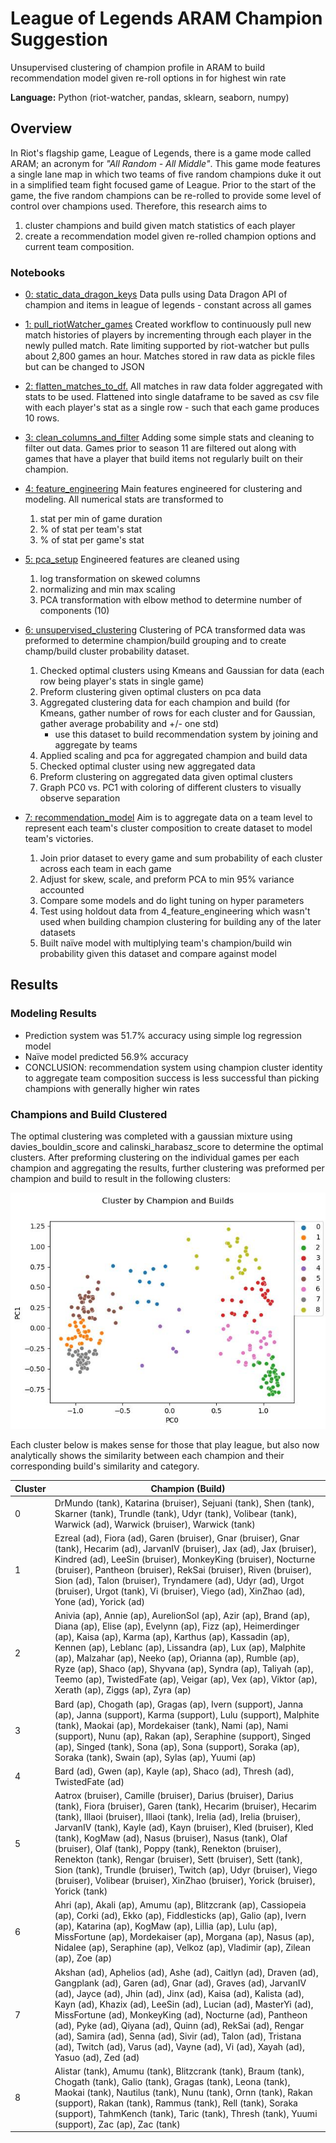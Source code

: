 # League of Legends ARAM Champion Suggestion

Unsupervised clustering of champion profile in ARAM to build recommendation model given re-roll options in for highest win rate

**Language:** Python (riot-watcher, pandas, sklearn, seaborn, numpy)

## Overview

In Riot's flagship game, League of Legends, there is a game mode called ARAM; an acronym for *"All Random - All Middle"*. This game mode features a single lane map in which two teams of five random champions duke it out in a simplified team fight focused game of League. Prior to the start of the game, the five random champions can be re-rolled to provide some level of control over champions used. Therefore, this research aims to

  1. cluster champions and build given match statistics of each player
  2. create a recommendation model given re-rolled champion options and current team composition.

### Notebooks

- [0: static_data_dragon_keys](https://github.com/albechen/lol-aram-recommendation-model/blob/main/0_static_data_dragon_keys.py)
Data pulls using Data Dragon API of champion and items in league of legends - constant across all games

- [1: pull_riotWatcher_games](https://github.com/albechen/lol-aram-recommendation-model/blob/main/1_pull_riotWatcher_games.py)
Created workflow to continuously pull new match histories of players by incrementing through each player in the newly pulled match. Rate limiting supported by riot-watcher but pulls about 2,800 games an hour. Matches stored in raw data as pickle files but can be changed to JSON

- [2: flatten_matches_to_df.](https://github.com/albechen/lol-aram-recommendation-model/blob/main/2_flatten_matches_to_df..py)
All matches in raw data folder aggregated with stats to be used. Flattened into single dataframe to be saved as csv file with each player's stat as a single row - such that each game produces 10 rows.

- [3: clean_columns_and_filter](https://github.com/albechen/lol-aram-recommendation-model/blob/main/3_clean_columns_and_filter.py)
Adding some simple stats and cleaning to filter out data. Games prior to season 11 are filtered out along with games that have a player that build items not regularly built on their champion.

- [4: feature_engineering](https://github.com/albechen/lol-aram-recommendation-model/blob/main/4_feature_engineering.py)
Main features engineered for clustering and modeling. All numerical stats are transformed to
  1. stat per min of game duration
  2. % of stat per team's stat
  3. % of stat per game's stat

- [5: pca_setup](https://github.com/albechen/lol-aram-recommendation-model/blob/main/5_pca_setup.py)
Engineered features are cleaned using
  1. log transformation on skewed columns
  2. normalizing and min max scaling
  3. PCA transformation with elbow method to determine number of components (10)

- [6: unsupervised_clustering](https://github.com/albechen/lol-aram-recommendation-modelblob/main/6_unsupervised_clustering.py)
Clustering of PCA transformed data was preformed to determine champion/build grouping and to create champ/build cluster probability dataset.
  1. Checked optimal clusters using Kmeans and Gaussian for data (each row being player's stats in single game)
  2. Preform clustering given optimal clusters on pca data
  3. Aggregated clustering data for each champion and build (for Kmeans, gather number of rows for each cluster and for Gaussian, gather average probability and +/- one std)
     - use this dataset to build recommendation system by joining and aggregate by teams
  4. Applied scaling and pca for aggregated champion and build data
  5. Checked optimal cluster using new aggregated data
  6. Preform clustering on aggregated data given optimal clusters
  7. Graph PC0 vs. PC1 with coloring of different clusters to visually observe separation

- [7: recommendation_model](https://github.com/albechen/lol-aram-recommendation-model/blob/main/7_recommendation_model.py)
Aim is to aggregate data on a team level to represent each team's cluster composition to create dataset to model team's victories.
  1. Join prior dataset to every game and sum probability of each cluster across each team in each game
  2. Adjust for skew, scale, and preform PCA to min 95% variance accounted
  3. Compare some models and do light tuning on hyper parameters
  4. Test using holdout data from 4_feature_engineering which wasn't used when building champion clustering for building any of the later datasets
  5. Built naïve model with multiplying team's champion/build win probability given this dataset and compare against model

## Results

### Modeling Results

- Prediction system was 51.7% accuracy using simple log regression model
- Naïve model predicted 56.9% accuracy
- CONCLUSION: recommendation system using champion cluster identity to aggregate team composition success is less successful than picking champions with generally higher win rates

### Champions and Build Clustered

The optimal clustering was completed with a gaussian mixture using davies_bouldin_score and calinski_harabasz_score to determine the optimal clusters. After preforming clustering on the individual games per each champion and aggregating the results, further clustering was preformed per champion and build to result in the following clusters:

![alt text](/data/results/images/championCluster_gaussian.jpg " championCluster")

Each cluster below is makes sense for those that play league, but also now analytically shows the similarity between each champion and their corresponding build's similarity and category.

| Cluster | Champion (Build) |
| - | - |
| 0 | DrMundo (tank), Katarina (bruiser), Sejuani (tank), Shen (tank), Skarner (tank), Trundle (tank), Udyr (tank), Volibear (tank), Warwick (ad), Warwick (bruiser), Warwick (tank) |
| 1 | Ezreal (ad), Fiora (ad), Garen (bruiser), Gnar (bruiser), Gnar (tank), Hecarim (ad), JarvanIV (bruiser), Jax (ad), Jax (bruiser), Kindred (ad), LeeSin (bruiser), MonkeyKing (bruiser), Nocturne (bruiser), Pantheon (bruiser), RekSai (bruiser), Riven (bruiser), Sion (ad), Talon (bruiser), Tryndamere (ad), Udyr (ad), Urgot (bruiser), Urgot (tank), Vi (bruiser), Viego (ad), XinZhao (ad), Yone (ad), Yorick (ad) |
| 2 | Anivia (ap), Annie (ap), AurelionSol (ap), Azir (ap), Brand (ap), Diana (ap), Elise (ap), Evelynn (ap), Fizz (ap), Heimerdinger (ap), Kaisa (ap), Karma (ap), Karthus (ap), Kassadin (ap), Kennen (ap), Leblanc (ap), Lissandra (ap), Lux (ap), Malphite (ap), Malzahar (ap), Neeko (ap), Orianna (ap), Rumble (ap), Ryze (ap), Shaco (ap), Shyvana (ap), Syndra (ap), Taliyah (ap), Teemo (ap), TwistedFate (ap), Veigar (ap), Vex (ap), Viktor (ap), Xerath (ap), Ziggs (ap), Zyra (ap) |
| 3 | Bard (ap), Chogath (ap), Gragas (ap), Ivern (support), Janna (ap), Janna (support), Karma (support), Lulu (support), Malphite (tank), Maokai (ap), Mordekaiser (tank), Nami (ap), Nami (support), Nunu (ap), Rakan (ap), Seraphine (support), Singed (ap), Singed (tank), Sona (ap), Sona (support), Soraka (ap), Soraka (tank), Swain (ap), Sylas (ap), Yuumi (ap) |
|4 |Bard (ad), Gwen (ap), Kayle (ap), Shaco (ad), Thresh (ad), TwistedFate (ad) |
|5 |Aatrox (bruiser), Camille (bruiser), Darius (bruiser), Darius (tank), Fiora (bruiser), Garen (tank), Hecarim (bruiser), Hecarim (tank), Illaoi (bruiser), Illaoi (tank), Irelia (ad), Irelia (bruiser), JarvanIV (tank), Kayle (ad), Kayn (bruiser), Kled (bruiser), Kled (tank), KogMaw (ad), Nasus (bruiser), Nasus (tank), Olaf (bruiser), Olaf (tank), Poppy (tank), Renekton (bruiser), Renekton (tank), Rengar (bruiser), Sett (bruiser), Sett (tank), Sion (tank), Trundle (bruiser), Twitch (ap), Udyr (bruiser), Viego (bruiser), Volibear (bruiser), XinZhao (bruiser), Yorick (bruiser), Yorick (tank) |
|6 |Ahri (ap), Akali (ap), Amumu (ap), Blitzcrank (ap), Cassiopeia (ap), Corki (ad), Ekko (ap), Fiddlesticks (ap), Galio (ap), Ivern (ap), Katarina (ap), KogMaw (ap), Lillia (ap), Lulu (ap), MissFortune (ap), Mordekaiser (ap), Morgana (ap), Nasus (ap), Nidalee (ap), Seraphine (ap), Velkoz (ap), Vladimir (ap), Zilean (ap), Zoe (ap) |
|7 |Akshan (ad), Aphelios (ad), Ashe (ad), Caitlyn (ad), Draven (ad), Gangplank (ad), Garen (ad), Gnar (ad), Graves (ad), JarvanIV (ad), Jayce (ad), Jhin (ad), Jinx (ad), Kaisa (ad), Kalista (ad), Kayn (ad), Khazix (ad), LeeSin (ad), Lucian (ad), MasterYi (ad), MissFortune (ad), MonkeyKing (ad), Nocturne (ad), Pantheon (ad), Pyke (ad), Qiyana (ad), Quinn (ad), RekSai (ad), Rengar (ad), Samira (ad), Senna (ad), Sivir (ad), Talon (ad), Tristana (ad), Twitch (ad), Varus (ad), Vayne (ad), Vi (ad), Xayah (ad), Yasuo (ad), Zed (ad) |
|8 |Alistar (tank), Amumu (tank), Blitzcrank (tank), Braum (tank), Chogath (tank), Galio (tank), Gragas (tank), Leona (tank), Maokai (tank), Nautilus (tank), Nunu (tank), Ornn (tank), Rakan (support), Rakan (tank), Rammus (tank), Rell (tank), Soraka (support), TahmKench (tank), Taric (tank), Thresh (tank), Yuumi (support), Zac (ap), Zac (tank) |
